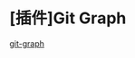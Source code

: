 # \[插件]Git Graph

[git-graph](https://marketplace.visualstudio.com/items?itemName=mhutchie.git-graph)

